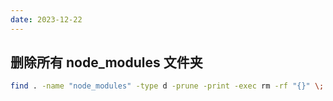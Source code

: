 ```yaml
---
date: 2023-12-22
---
```


## 删除所有 node_modules 文件夹

```sh
find . -name "node_modules" -type d -prune -print -exec rm -rf "{}" \;
```

